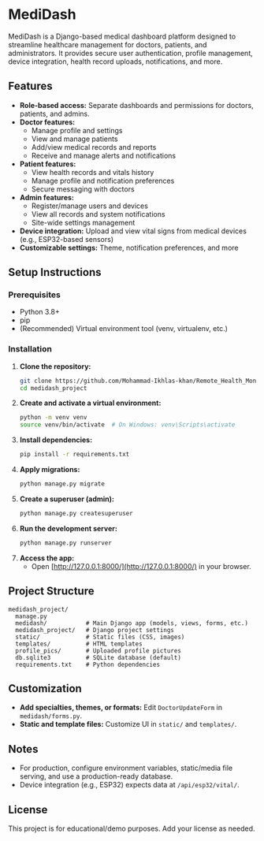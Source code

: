# MediDash

MediDash is a Django-based medical dashboard platform designed to streamline healthcare management for doctors, patients, and administrators. It provides secure user authentication, profile management, device integration, health record uploads, notifications, and more.

## Features
- **Role-based access:** Separate dashboards and permissions for doctors, patients, and admins.
- **Doctor features:**
  - Manage profile and settings
  - View and manage patients
  - Add/view medical records and reports
  - Receive and manage alerts and notifications
- **Patient features:**
  - View health records and vitals history
  - Manage profile and notification preferences
  - Secure messaging with doctors
- **Admin features:**
  - Register/manage users and devices
  - View all records and system notifications
  - Site-wide settings management
- **Device integration:** Upload and view vital signs from medical devices (e.g., ESP32-based sensors)
- **Customizable settings:** Theme, notification preferences, and more

## Setup Instructions

### Prerequisites
- Python 3.8+
- pip
- (Recommended) Virtual environment tool (venv, virtualenv, etc.)

### Installation
1. **Clone the repository:**
   ```bash
   git clone https://github.com/Mohammad-Ikhlas-khan/Remote_Health_Monitoring
   cd medidash_project
   ```
2. **Create and activate a virtual environment:**
   ```bash
   python -m venv venv
   source venv/bin/activate  # On Windows: venv\Scripts\activate
   ```
3. **Install dependencies:**
   ```bash
   pip install -r requirements.txt
   ```
4. **Apply migrations:**
   ```bash
   python manage.py migrate
   ```
5. **Create a superuser (admin):**
   ```bash
   python manage.py createsuperuser
   ```
6. **Run the development server:**
   ```bash
   python manage.py runserver
   ```
7. **Access the app:**
   - Open [http://127.0.0.1:8000/](http://127.0.0.1:8000/) in your browser.

## Project Structure
```
medidash_project/
  manage.py
  medidash/           # Main Django app (models, views, forms, etc.)
  medidash_project/   # Django project settings
  static/             # Static files (CSS, images)
  templates/          # HTML templates
  profile_pics/       # Uploaded profile pictures
  db.sqlite3          # SQLite database (default)
  requirements.txt    # Python dependencies
```

## Customization
- **Add specialties, themes, or formats:** Edit `DoctorUpdateForm` in `medidash/forms.py`.
- **Static and template files:** Customize UI in `static/` and `templates/`.

## Notes
- For production, configure environment variables, static/media file serving, and use a production-ready database.
- Device integration (e.g., ESP32) expects data at `/api/esp32/vital/`.

## License
This project is for educational/demo purposes. Add your license as needed. 
